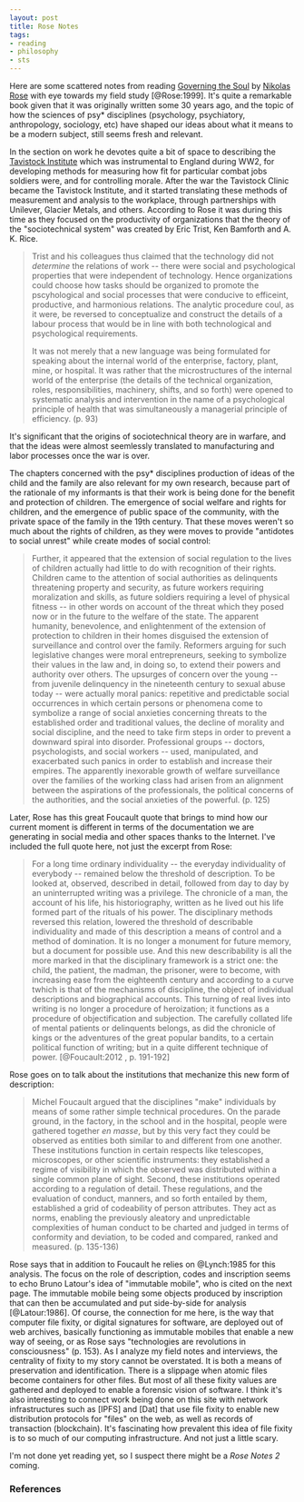 ```yaml
---
layout: post
title: Rose Notes
tags:
- reading
- philosophy
- sts
---
```


Here are some scattered notes from reading [Governing the Soul] by [Nikolas
Rose] with eye towards my field study [@Rose:1999]. It's quite a remarkable book
given that it was originally written some 30 years ago, and the topic of how the
sciences of psy* disciplines (psychology, psychiatory, anthropology, sociology,
etc) have shaped our ideas about what it means to be a modern subject, still
seems fresh and relevant.

In the section on work he devotes quite a bit of space to describing the
[Tavistock Institute] which was instrumental to England during WW2, for
developing methods for measuring how fit for particular combat jobs soldiers
were, and for controlling morale. After the war the Tavistock Clinic became the
Tavistock Institute, and it started translating these methods of measurement and
analysis to the workplace, through partnerships with Unilever, Glacier Metals,
and others.  According to Rose it was during this time as they focused on the
productivity of organizations that the theory of the "sociotechnical system" was
created by Eric Trist, Ken Bamforth and A. K. Rice.

> Trist and his colleagues thus claimed that the technology did not *determine*
> the relations of work -- there were social and psychological properties that
> were independent of technology. Hence organizations could choose how tasks
> should be organized to promote the pscyhological and social processes that
> were conducive to efficeint, productive, and harmonious relations. The
> analytic procedure coul, as it were, be reversed to conceptualize and
> construct the details of a labour process that would be in line with both
> technological and psychological requirements.
>
> It was not merely that a new language was being formulated for speaking about
> the internal world of the enterprise, factory, plant, mine, or hospital. It
> was rather that the microstructures of the internal world of the enterprise
> (the details of the technical organization, roles, responsibilities,
> machinery, shifts, and so forth) were opened to systematic analysis and
> intervention in the name of a psychological principle of health that was
> simultaneously a managerial principle of efficiency.  (p. 93)

It's significant that the origins of sociotechnical theory are in warfare, and
that the ideas were almost seemlessly translated to manufacturing and labor
processes once the war is over.

The chapters concerned with the psy* disciplines production of ideas of the
child and the family are also relevant for my own research, because part of the
rationale of my informants is that their work is being done for the benefit and
protection of children. The emergence of social welfare and rights for children,
and the emergence of public space of the community, with the private space of
the family in the 19th century. That these moves weren't so much about the
rights of children, as they were moves to provide "antidotes to social unrest"
while create modes of social control:

> Further, it appeared that the extension of social regulation to the lives of
> children actually had little to do with recognition of their rights. Children
> came to the attention of social authorities as delinquents threatening
> property and security, as future workers requiring moralization and skills, as
> future soldiers requiring a level of physical fitness -- in other words on
> account of the threat which they posed now or in the future to the welfare of
> the state.  The apparent humanity, benevolence, and enlightenment of the
> extension of protection to children in their homes disguised the extension of
> surveillance and control over the family. Reformers arguing for such
> legislative changes were moral entrepreneurs, seeking to symbolize their
> values in the law and, in doing so, to extend their powers and authority over
> others. The upsurges of concern over the young -- from juvenile delinquency in
> the nineteenth century to sexual abuse today -- were actually moral panics:
> repetitive and predictable social occurrences in which certain persons or
> phenomena come to symbolize a range of social anxieties concerning threats to
> the established order and traditional values, the decline of morality and
> social discipline, and the need to take firm steps in order to prevent a
> downward spiral into disorder. Professional groups -- doctors, psychologists,
> and social workers -- used, manipulated, and exacerbated such panics in order
> to establish and increase their empires. The apparently inexorable growth of
> welfare surveillance over the families of the working class had arisen from an
> alignment between the aspirations of the professionals, the political concerns
> of the authorities, and the social anxieties of the powerful. (p. 125)

Later, Rose has this great Foucault quote that brings to mind how our current
moment is different in terms of the documentation we are generating in social
media and other spaces thanks to the Internet. I've included the full quote
here, not just the excerpt from Rose:

> For a long time ordinary individuality -- the everyday individuality of
> everybody -- remained below the threshold of description. To be looked at,
> observed, described in detail, followed from day to day by an uninterrupted
> writing was a privilege. The chronicle of a man, the account of his life, his
> historiography, written as he lived out his life formed part of the rituals of
> his power. The disciplinary methods reversed this relation, lowered the
> threshold of describable individuality and made of this description a means of
> control and a method of domination. It is no longer a monument for future
> memory, but a document for possible use. And this new describability is all
> the more marked in that the disciplinary framework is a strict one: the child,
> the patient, the madman, the prisoner, were to become, with increasing ease
> from the eighteenth century and according to a curve twhich is that of the
> mechanisms of discipline, the object of individual descriptions and
> biographical accounts. This turning of real lives into writing is no longer a
> procedure of heroization; it functions as a procedure of objectification and
> subjection. The carefully collated life of mental patients or delinquents
> belongs, as did the chronicle of kings or the adventures of the great popular
> bandits, to a certain political function of writing; but in a quite different
> technique of power. [@Foucault:2012 , p. 191-192] 

Rose goes on to talk about the institutions that mechanize this new form of
description:

> Michel Foucault argued that the disciplines "make" individuals by means of
> some rather simple technical procedures. On the parade ground, in the factory,
> in the school and in the hospital, people were gathered together *en masse*,
> but by this very fact they could be observed as entities both similar to and
> different from one another. These institutions function in certain respects
> like telescopes, microscopes, or other scientific instruments: they
> established a regime of visibility in which the observed was distributed
> within a single common plane of sight. Second, these institutions operated
> according to a regulation of detail. These regulations, and the evaluation of
> conduct, manners, and so forth entailed by them, established a grid of
> codeability of person attributes. They act as norms, enabling the previously
> aleatory and unpredictable complexities of human conduct to be charted and
> judged in terms of conformity and deviation, to be coded and compared, ranked
> and measured. (p. 135-136)

Rose says that in addition to Foucault he relies on @Lynch:1985 for this
analysis. The focus on the role of description, codes and inscription seems to
echo Bruno Latour's idea of "immutable mobile", who is cited on the next page.
The immutable mobile being some objects produced by inscription that can then be
accumulated and put side-by-side for analysis [@Latour:1986]. Of course, the
connection for me here, is the way that computer file fixity, or digital
signatures for software, are deployed out of web archives, basically functioning
as immutable mobiles that enable a new way of seeing, or as Rose says
"technologies are revolutions in consciousness" (p. 153). As I analyze my field
notes and interviews, the centrality of fixity to my story cannot be overstated.
It is both a means of preservation and identification. There is a slippage when
atomic files become containers for other files. But most of all these fixity
values are gathered and deployed to enable a forensic vision of software. I
think it's also interesting to connect work being done on this site with network
infrastructures such as [IPFS] and [Dat] that use file fixity to enable new
distribution protocols for "files" on the web, as well as records of transaction
(blockchain). It's fascinating how prevalent this idea of file fixity is to so
much of our computing infrastructure. And not just a little scary.

I'm not done yet reading yet, so I suspect there might be a *Rose Notes 2*
coming.

### References

[Tavistock Institute]: https://en.wikipedia.org/wiki/Tavistock_Institute
[Governing the Soul]: https://www.goodreads.com/book/show/1660467.Governing_the_Soul
[Nikolas Rose]: https://nikolasrose.com/
